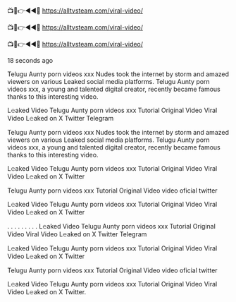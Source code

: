 
📺📱👉◄◄🔴  https://alltvsteam.com/viral-video/

📺📱👉◄◄🔴  https://alltvsteam.com/viral-video/

📺📱👉◄◄🔴  https://alltvsteam.com/viral-video/

18 seconds ago

Telugu Aunty porn videos xxx Nudes took the internet by storm and amazed viewers on various Leaked social media platforms. Telugu Aunty porn videos xxx, a young and talented digital creator, recently became famous thanks to this interesting video.

L𝚎aked Video Telugu Aunty porn videos xxx Tutorial Original Video Viral Video L𝚎aked on X Twitter Telegram

Telugu Aunty porn videos xxx Nudes took the internet by storm and amazed viewers on various Leaked social media platforms. Telugu Aunty porn videos xxx, a young and talented digital creator, recently became famous thanks to this interesting video.

L𝚎aked Video Telugu Aunty porn videos xxx Tutorial Original Video Viral Video L𝚎aked on X Twitter

Telugu Aunty porn videos xxx Tutorial Original Video video oficial twitter

L𝚎aked Video Telugu Aunty porn videos xxx Tutorial Original Video Viral Video L𝚎aked on X Twitter

. . . . . . . . . L𝚎aked Video Telugu Aunty porn videos xxx Tutorial Original Video Viral Video L𝚎aked on X Twitter Telegram

L𝚎aked Video Telugu Aunty porn videos xxx Tutorial Original Video Viral Video L𝚎aked on X Twitter

Telugu Aunty porn videos xxx Tutorial Original Video video oficial twitter

L𝚎aked Video Telugu Aunty porn videos xxx Tutorial Original Video Viral Video L𝚎aked on X Twitter.
